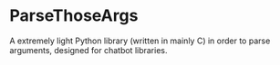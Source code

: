 # ParseThoseArgs
A extremely light Python library (written in mainly C) in order to parse arguments, designed for chatbot libraries.
